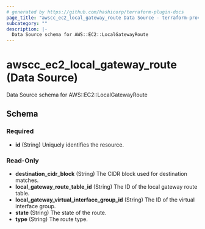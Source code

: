 ```yaml
---
# generated by https://github.com/hashicorp/terraform-plugin-docs
page_title: "awscc_ec2_local_gateway_route Data Source - terraform-provider-awscc"
subcategory: ""
description: |-
  Data Source schema for AWS::EC2::LocalGatewayRoute
---
```


# awscc_ec2_local_gateway_route (Data Source)

Data Source schema for AWS::EC2::LocalGatewayRoute



<!-- schema generated by tfplugindocs -->
## Schema

### Required

- **id** (String) Uniquely identifies the resource.

### Read-Only

- **destination_cidr_block** (String) The CIDR block used for destination matches.
- **local_gateway_route_table_id** (String) The ID of the local gateway route table.
- **local_gateway_virtual_interface_group_id** (String) The ID of the virtual interface group.
- **state** (String) The state of the route.
- **type** (String) The route type.


